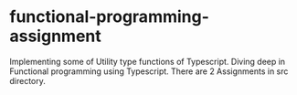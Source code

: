 # functional-programming-assignment
Implementing some of Utility type functions of Typescript. Diving deep in Functional programming using Typescript.
There are 2 Assignments in src directory.
